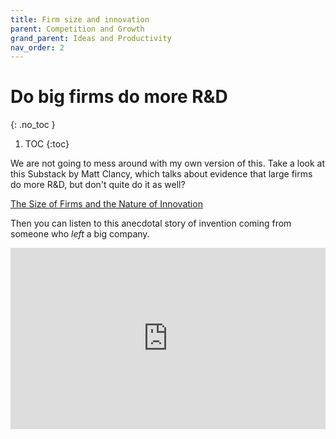 ```yaml
---
title: Firm size and innovation
parent: Competition and Growth
grand_parent: Ideas and Productivity
nav_order: 2
---
```


# Do big firms do more R&D
{: .no_toc }

1. TOC 
{:toc}

We are not going to mess around with my own version of this. Take a look at this Substack by Matt Clancy, which talks about evidence that large firms do more R&D, but don't quite do it as well?

[The Size of Firms and the Nature of Innovation](https://mattsclancy.substack.com/p/the-size-of-firms-and-the-nature?r=3s59a&utm_medium=ios&utm_campaign=post)

Then you can listen to this anecdotal story of invention coming from someone who *left* a big company. 

<iframe src="https://www.npr.org/player/embed/1179235807/1198987421" width="100%" height="290" frameborder="0" scrolling="no" title="NPR embedded audio player"></iframe>

